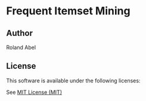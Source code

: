 # Frequent Itemset Mining


## Author

Roland Abel

## License

This software is available under the following licenses:

See [MIT License (MIT)](LICENSE)
